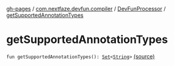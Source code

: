 [gh-pages](../../index.md) / [com.nextfaze.devfun.compiler](../index.md) / [DevFunProcessor](index.md) / [getSupportedAnnotationTypes](./get-supported-annotation-types.md)

# getSupportedAnnotationTypes

`fun getSupportedAnnotationTypes(): `[`Set`](https://kotlinlang.org/api/latest/jvm/stdlib/kotlin.collections/-set/index.html)`<`[`String`](https://kotlinlang.org/api/latest/jvm/stdlib/kotlin/-string/index.html)`>` [(source)](https://github.com/NextFaze/dev-fun/tree/master/devfun-compiler/src/main/java/com/nextfaze/devfun/compiler/DevFunProcessor.kt#L322)